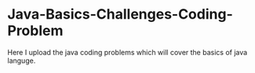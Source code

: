 # Java-Basics-Challenges-Coding-Problem
Here I upload the java coding problems which will cover the basics of java languge.
